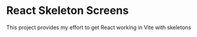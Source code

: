 # React Skeleton Screens

This project provides my effort to get React working in Vite with skeletons
